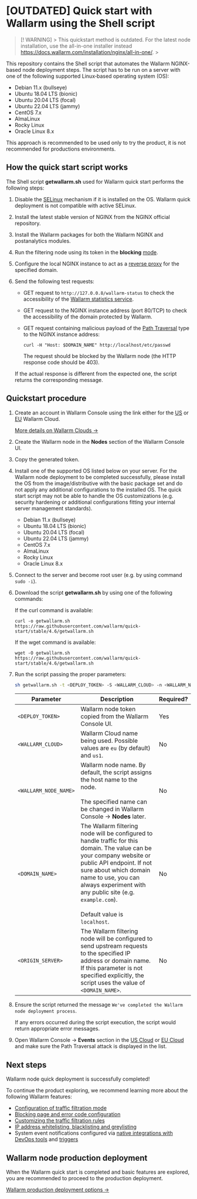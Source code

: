 # [OUTDATED] Quick start with Wallarm using the Shell script

> [! WARNING] > This quickstart method is outdated. For the latest node installation, use the all-in-one installer instead https://docs.wallarm.com/installation/nginx/all-in-one/. >

This repository contains the Shell script that automates the Wallarm NGINX-based node deployment steps. The script has to be run on a server with one of the following supported Linux‑based operating system (OS):

* Debian 11.x (bullseye)
* Ubuntu 18.04 LTS (bionic)
* Ubuntu 20.04 LTS (focal)
* Ubuntu 22.04 LTS (jammy)
* CentOS 7.x
* AlmaLinux
* Rocky Linux
* Oracle Linux 8.x

This approach is recommended to be used only to try the product, it is not recommended for productions environments.

## How the quick start script works

The Shell script **getwallarm.sh** used for Wallarm quick start performs the following steps:

1. Disable the [SELinux](https://www.redhat.com/en/topics/linux/what-is-selinux) mechanism if it is installed on the OS. Wallarm quick deployment is not compatible with active SELinux.
1. Install the latest stable version of NGINX from the NGINX official repository.
1. Install the Wallarm packages for both the Wallarm NGINX and postanalytics modules.
1. Run the filtering node using its token in the **blocking** [mode](https://docs.wallarm.com/admin-en/configure-wallarm-mode).
1. Configure the local NGINX instance to act as a [reverse proxy](https://docs.nginx.com/nginx/admin-guide/web-server/reverse-proxy/) for the specified domain.
1. Send the following test requests:

    * GET request to `http://127.0.0.8/wallarm-status` to check the accessibility of the [Wallarm statistics service](https://docs.wallarm.com/admin-en/configure-statistics-service).
    * GET request to the NGINX instance address (port 80/TCP) to check the accessibility of the domain protected by Wallarm.
    * GET request containing malicious payload of the [Path Traversal](https://docs.wallarm.ru/attacks-vulns-list/#path-traversal) type to the NGINX instance address:

        ```
        curl -H "Host: $DOMAIN_NAME" http://localhost/etc/passwd
        ```

        The request should be blocked by the Wallarm node (the HTTP response code should be 403).

    If the actual response is different from the expected one, the script returns the corresponding message.

## Quickstart procedure

1. Create an account in Wallarm Console using the link either for the [US](https://us1.my.wallarm.com/signup) or [EU](https://my.wallarm.com/signup) Wallarm Cloud.

    [More details on Wallarm Clouds →](https://docs.wallarm.com/about-wallarm-waf/overview#cloud)
1. Create the Wallarm node in the **Nodes** section of the Wallarm Console UI.
1. Copy the generated token.
1. Install one of the supported OS listed below on your server. For the Wallarm node deployment to be completed successfully, please install the OS from the image/distributive with the basic package set and do not apply any additional configurations to the installed OS. The quick start script may not be able to handle the OS customizations (e.g. security hardening or additional configurations fitting your internal server management standards).

    * Debian 11.x (bullseye)
    * Ubuntu 18.04 LTS (bionic)
    * Ubuntu 20.04 LTS (focal)
    * Ubuntu 22.04 LTS (jammy)
    * CentOS 7.x
    * AlmaLinux
    * Rocky Linux
    * Oracle Linux 8.x
1. Connect to the server and become root user (e.g. by using command `sudo -i`).
1. Download the script **getwallarm.sh** by using one of the following commands:

    If the curl command is available:
    
    ```
    curl -o getwallarm.sh https://raw.githubusercontent.com/wallarm/quick-start/stable/4.6/getwallarm.sh
    ```
    
    If the wget command is available:
    
    ```
    wget -O getwallarm.sh https://raw.githubusercontent.com/wallarm/quick-start/stable/4.6/getwallarm.sh
    ```
1. Run the script passing the proper parameters:

    ```bash
    sh getwallarm.sh -t <DEPLOY_TOKEN> -S <WALLARM_CLOUD> -n <WALLARM_NODE_NAME> -d <DOMAIN_NAME> -o <ORIGIN_SERVER>
    ```

    | Parameter | Description | Required? |
    | --------- | ----------- | --------- |
    | `<DEPLOY_TOKEN>` | Wallarm node token copied from the Wallarm Console UI. | Yes	
    | `<WALLARM_CLOUD>` | Wallarm Cloud name being used. Possible values are `eu` (by default) and `us1`. | No
    | `<WALLARM_NODE_NAME>` | Wallarm node name. By default, the script assigns the host name to the node.<br><br>The specified name can be changed in Wallarm Console → **Nodes** later. | No
    | `<DOMAIN_NAME>` | The Wallarm filtering node will be configured to handle traffic for this domain. The value can be your company website or public API endpoint. If not sure about which domain name to use, you can always experiment with any public site (e.g. `example.com`).<br><br>Default value is `localhost`. | No
    | `<ORIGIN_SERVER>` | The Wallarm filtering node will be configured to send upstream requests to the specified IP address or domain name. If this parameter is not specified explicitly, the script uses the value of `<DOMAIN_NAME>`. | No
1. Ensure the script returned the message `We've completed the Wallarm node deployment process`.

    If any errors occurred during the script execution, the script would return appropriate error messages.
1. Open Wallarm Console → **Events** section in the [US Cloud](https://us1.my.wallarm.com/search) or [EU Cloud](https://my.wallarm.com/search) and make sure the Path Traversal attack is displayed in the list.

## Next steps

Wallarm node quick deployment is successfully completed!

To continue the product exploring, we recommend learning more about the following Wallarm features:

* [Configuration of traffic filtration mode](https://docs.wallarm.com/admin-en/configure-wallarm-mode)
* [Blocking page and error code configuration](https://docs.wallarm.com/admin-en/configuration-guides/configure-block-page-and-code)
* [Customizing the traffic filtration rules](https://docs.wallarm.com/user-guides/rules/intro)
* [IP address whitelisting, blacklisting and greylisting](https://docs.wallarm.com/user-guides/ip-lists/overview)
* System event notifications configured via [native integrations with DevOps tools](https://docs.wallarm.com/user-guides/settings/integrations/integrations-intro) and [triggers](https://docs.wallarm.com/user-guides/triggers/triggers)

## Wallarm node production deployment

When the Wallarm quick start is completed and basic features are explored, you are recommended to proceed to the production deployment.

[Wallarm production deployment options →](https://docs.wallarm.com/admin-en/supported-platforms)
